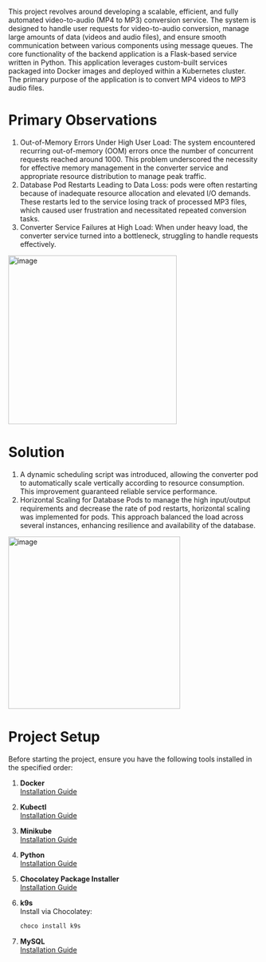 This project revolves around developing a scalable, efficient, and fully automated video-to-audio (MP4 to MP3) conversion service. The system is designed to handle user requests for video-to-audio conversion, manage large amounts of data (videos and audio files), and ensure smooth communication between various components using message queues.
The core functionality of the backend application is a Flask-based service written in Python. This application leverages custom-built services packaged into Docker images and deployed within a Kubernetes cluster. The primary purpose of the application is to convert MP4 videos to MP3 audio files.

# Primary Observations
1.	Out-of-Memory Errors Under High User Load:
The system encountered recurring out-of-memory (OOM) errors once the number of concurrent requests reached around 1000. This problem underscored the necessity for effective memory management in the converter service and appropriate resource distribution to manage peak traffic.
2.	Database Pod Restarts Leading to Data Loss: pods were often restarting because of inadequate resource allocation and elevated I/O demands. These restarts led to the service losing track of processed MP3 files, which caused user frustration and necessitated repeated conversion tasks.
3.	Converter Service Failures at High Load:
When under heavy load, the converter service turned into a bottleneck, struggling to handle requests effectively. 
<img width="338" alt="image" src="https://github.com/user-attachments/assets/26b30d5d-b3c1-49a1-adf5-93e50f2b8cb2" />
 
# Solution
1. A dynamic scheduling script was introduced, allowing the converter pod to automatically scale vertically according to resource consumption. This improvement guaranteed reliable service performance.
2.	Horizontal Scaling for Database Pods to manage the high input/output requirements and decrease the rate of pod restarts, horizontal scaling was implemented for pods. This approach balanced the load across several instances, enhancing resilience and availability of the database.
<img width="345" alt="image" src="https://github.com/user-attachments/assets/ba75001f-96c7-43f4-a3ee-86a2d9d9deab" />



# Project Setup

Before starting the project, ensure you have the following tools installed in the specified order:

1. **Docker**  
   [Installation Guide](https://www.youtube.com/watch?v=WDEdRmTCSs8)

2. **Kubectl**  
   [Installation Guide](https://www.youtube.com/watch?v=G9MmLUsBd3g)

3. **Minikube**  
   [Installation Guide](https://www.youtube.com/watch?v=xNefZ51jHKg)

4. **Python**  
   [Installation Guide](https://www.youtube.com/watch?v=TNAu6DvB9Ng)

5. **Chocolatey Package Installer**  
   [Installation Guide](https://www.youtube.com/watch?v=oL3YkT6cn50)

6. **k9s**  
   Install via Chocolatey:  
   ```bash
   choco install k9s

5. **MySQL**  
   [Installation Guide](https://www.youtube.com/watch?v=a3HJnbYhXUc)

